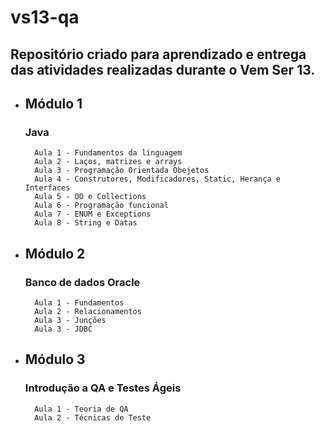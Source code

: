 # vs13-qa

## Repositório criado para aprendizado e entrega das atividades realizadas durante o Vem Ser 13.

* ## Módulo 1
    ### Java
        Aula 1 - Fundamentos da linguagem
        Aula 2 - Laços, matrizes e arrays
        Aula 3 - Programação Orientada Obejetos
        Aula 4 - Construtores, Modificadores, Static, Herança e Interfaces
        Aula 5 - OO e Collections
        Aula 6 - Programação funcional
        Aula 7 - ENUM e Exceptions
        Aula 8 - String e Datas
* ## Módulo 2
    ### Banco de dados Oracle
        Aula 1 - Fundamentos
        Aula 2 - Relacionamentos
        Aula 3 - Junções
        Aula 3 - JDBC
* ## Módulo 3
    ### Introdução a QA e Testes Ágeis
        Aula 1 - Teoria de QA
        Aula 2 - Técnicas de Teste

